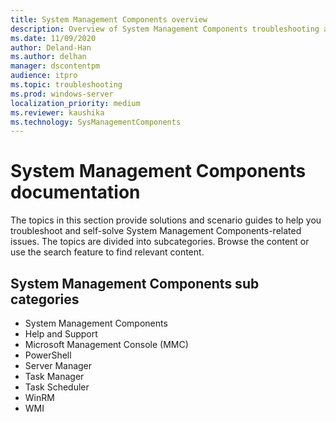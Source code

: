 ```yaml
---
title: System Management Components overview
description: Overview of System Management Components troubleshooting articles.
ms.date: 11/09/2020
author: Deland-Han
ms.author: delhan
manager: dscontentpm
audience: itpro
ms.topic: troubleshooting
ms.prod: windows-server
localization_priority: medium
ms.reviewer: kaushika
ms.technology: SysManagementComponents
---
```

# System Management Components documentation

The topics in this section provide solutions and scenario guides to help you troubleshoot and self-solve System Management Components-related issues. The topics are divided into subcategories. Browse the content or use the search feature to find relevant content.

## System Management Components sub categories

- System Management Components
- Help and Support
- Microsoft Management Console (MMC)
- PowerShell
- Server Manager
- Task Manager
- Task Scheduler
- WinRM
- WMI
